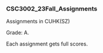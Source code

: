 ### CSC3002_23Fall_Assignments
 Assignments in CUHK(SZ)

 
 Grade: A.
 
 
 Each assignment gets full scores.
 
